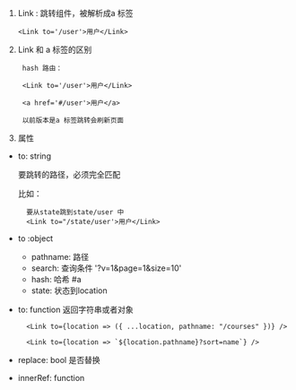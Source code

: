 1. Link : 跳转组件，被解析成a 标签
   
       <Link to='/user'>用户</Link>

2. Link 和 a 标签的区别
   
        hash 路由：

        <Link to='/user'>用户</Link>

        <a href='#/user'>用户</a>

        以前版本是a 标签跳转会刷新页面

3. 属性
   
+ to: string

  要跳转的路径，必须完全匹配

  比如：

        要从state跳到state/user 中
        <Link to="/state/user'>用户</Link>

+ to :object
  
    + pathname: 路径
    + search: 查询条件  '?v=1&page=1&size=10'
    + hash: 哈希  #a
    + state: 状态到location

+ to: function  返回字符串或者对象
        
        <Link to={location => ({ ...location, pathname: "/courses" })} />

        <Link to={location => `${location.pathname}?sort=name`} />

+ replace: bool  是否替换
+ innerRef: function